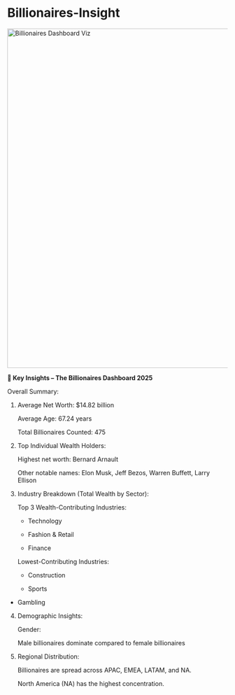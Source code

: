 # Billionaires-Insight

<img width="776" alt="Billionaires Dashboard Viz" src="https://github.com/user-attachments/assets/3dfb2545-6924-48c4-a649-02f078c89015" />



**🔑 Key Insights – The Billionaires Dashboard 2025**

Overall Summary:

1. Average Net Worth: $14.82 billion

   Average Age: 67.24 years

   Total Billionaires Counted: 475


2. Top Individual Wealth Holders:

   Highest net worth: Bernard Arnault

   Other notable names: Elon Musk, Jeff Bezos, Warren Buffett, Larry Ellison


3. Industry Breakdown (Total Wealth by Sector):

   Top 3 Wealth-Contributing Industries:

   - Technology

   - Fashion & Retail

   - Finance

   Lowest-Contributing Industries:

    - Construction

    - Sports

- Gambling

4. Demographic Insights:

    Gender:

    Male billionaires dominate compared to female billionaires


5. Regional Distribution:

    Billionaires are spread across APAC, EMEA, LATAM, and NA.

    North America (NA) has the highest concentration.
